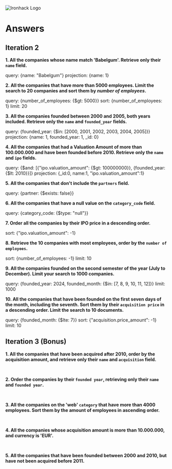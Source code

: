 ![Ironhack Logo](https://i.imgur.com/1QgrNNw.png)

# Answers

## Iteration 2

**1. All the companies whose name match 'Babelgum'. Retrieve only their `name` field.**

<!-- Your Query Goes Here -->
query: {name: "Babelgum"}
projection: {name: 1}
<br>

**2. All the companies that have more than 5000 employees. Limit the search to 20 companies and sort them by *number of employees*.**

<!-- Your Query Goes Here -->
query: {number_of_employees: {$gt: 5000}}
sort: {number_of_employees: 1}
limit: 20
<br>

**3. All the companies founded between 2000 and 2005, both years included. Retrieve only the `name` and `founded_year` fields.**

<!-- Your Query Goes Here -->
query: {founded_year: {$in: [2000, 2001, 2002, 2003, 2004, 2005]}}
projection: {name: 1, founded_year: 1, _id: 0}
<br>

**4. All the companies that had a Valuation Amount of more than 100.000.000 and have been founded before 2010. Retrieve only the `name` and `ipo` fields.**

<!-- Your Query Goes Here -->
query: {$and: [{"ipo.valuation_amount": {$gt: 100000000}}, {founded_year: {$lt: 2010}}]}
projection: {_id:0, name:1, "ipo.valuation_amount":1}
<br>

**5. All the companies that don't include the `partners` field.**

<!-- Your Query Goes Here -->
query: {partner: {$exists: false}}
<br>

**6. All the companies that have a null value on the `category_code` field.**

<!-- Your Query Goes Here -->
query: {category_code: {$type: "null"}}
<br>

**7. Order all the companies by their IPO price in a descending order.**

<!-- Your Query Goes Here -->
sort: {"ipo.valuation_amount": -1}
<br>

**8. Retrieve the 10 companies with most employees, order by the `number of employees`.**

<!-- Your Query Goes Here -->
sort: {number_of_employees: -1}
limit: 10
<br>

**9. All the companies founded on the second semester of the year (July to December). Limit your search to 1000 companies.**

<!-- Your Query Goes Here -->
query: {founded_year: 2024, founded_month: {$in: [7, 8, 9, 10, 11, 12]}}
limit: 1000
<br>

**10. All the companies that have been founded on the first seven days of the month, including the seventh. Sort them by their `acquisition price` in a descending order. Limit the search to 10 documents.**

<!-- Your Query Goes Here -->
query: {founded_month: {$lte: 7}}
sort: {"acquisition.price_amount": -1}
limit: 10
<br>

## Iteration 3 (Bonus)

**1. All the companies that have been acquired after 2010, order by the acquisition amount, and retrieve only their `name` and `acquisition` field.**

<!-- Your Query Goes Here -->

<br>

**2. Order the companies by their `founded year`, retrieving only their `name` and `founded year`.**

<!-- Your Query Goes Here -->

<br>

**3. All the companies on the 'web' `category` that have more than 4000 employees. Sort them by the amount of employees in ascending order.**

<!-- Your Query Goes Here -->

<br>

**4. All the companies whose acquisition amount is more than 10.000.000, and currency is 'EUR'.**

<!-- Your Query Goes Here -->

<br>

**5. All the companies that have been founded between 2000 and 2010, but have not been acquired before 2011.**

<!-- Your Query Goes Here -->

<br>
